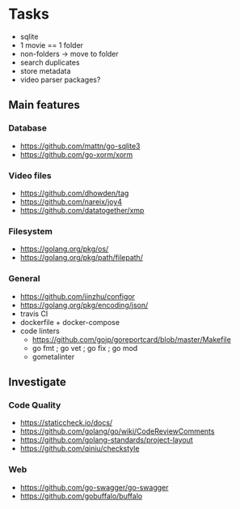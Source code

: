 # Tasks
- sqlite
- 1 movie == 1 folder
- non-folders -> move to folder
- search duplicates
- store metadata
- video parser packages?

## Main features
### Database
- https://github.com/mattn/go-sqlite3
- https://github.com/go-xorm/xorm

### Video files
- https://github.com/dhowden/tag
- https://github.com/nareix/joy4
- https://github.com/datatogether/xmp

### Filesystem
- https://golang.org/pkg/os/
- https://golang.org/pkg/path/filepath/

### General
- https://github.com/jinzhu/configor
- https://golang.org/pkg/encoding/json/
- travis CI
- dockerfile + docker-compose
- code linters
    - https://github.com/gojp/goreportcard/blob/master/Makefile
    - go fmt ; go vet ; go fix ; go mod
    - gometalinter

## Investigate
### Code Quality
- https://staticcheck.io/docs/
- https://github.com/golang/go/wiki/CodeReviewComments
- https://github.com/golang-standards/project-layout
- https://github.com/qiniu/checkstyle

### Web
- https://github.com/go-swagger/go-swagger
- https://github.com/gobuffalo/buffalo

